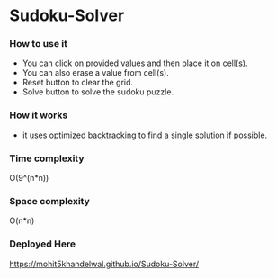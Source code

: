 # Sudoku-Solver 

### How to use it
* You can click on provided values and then place it on cell(s).
* You can also erase a value from cell(s).
* Reset button to clear the grid.
* Solve button to solve the sudoku puzzle.

### How it works
* it uses optimized backtracking to find a single solution if possible.

### Time complexity
O(9^(n*n))

### Space complexity
O(n*n)

### Deployed Here
 https://mohit5khandelwal.github.io/Sudoku-Solver/
